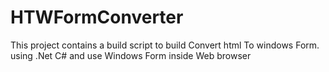 # HTWFormConverter

This project contains a build script to build Convert html To windows Form. 
using .Net C# and use Windows  Form inside  Web browser 
